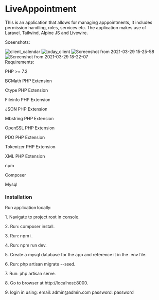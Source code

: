 # LiveAppointment

This is an application that allows for managing apppointments, It includes permission handling, roles, services etc. The application makes use of Laravel, Tailwind, Alpine JS and Livewire.

Sceenshots:

![client_calendar](https://user-images.githubusercontent.com/29339618/112988443-234df200-9164-11eb-9bae-2a451150ef5d.png)
![today_client](https://user-images.githubusercontent.com/29339618/112988451-247f1f00-9164-11eb-97dd-a3f5cad86e82.png)
![Screenshot from 2021-03-29 15-25-58](https://user-images.githubusercontent.com/29339618/112988274-f0a3f980-9163-11eb-9c91-79502dca7968.png)
![Screenshot from 2021-03-29 18-22-07](https://user-images.githubusercontent.com/29339618/112988283-f26dbd00-9163-11eb-987a-2aaff1a631b2.png)
<br>
Requirements:
<p>PHP >= 7.2</p>
<p>BCMath PHP Extension</p>
<p>Ctype PHP Extension</p>
<p>Fileinfo PHP Extension</p>
<p>JSON PHP Extension</p>
<p>Mbstring PHP Extension</p>
<p>OpenSSL PHP Extension</p>
<p>PDO PHP Extension</p>
<p>Tokenizer PHP Extension</p>
<p>XML PHP Extension</p>
<p>npm</p>
<p>Composer</p>
<p>Mysql</p>
<h3 class="mb-2 mt-3">Installation</h3>
<p>Run application locally:</p> 

<p>1. Navigate to project root in console. </p>
<p>2. Run: composer install. </p>
<p>3. Run: npm i. </p>
<p>4. Run: npm run dev. </p>
<p>5. Create a mysql database for the app and reference it in the .env file. </p>
<p>6. Run: php artisan migrate --seed. </p>
<p>7. Run: php artisan serve. </p>
<p>8. Go to browser at http://localhost:8000. </p>
<p>9. login in using: 
email: admin@admin.com
password: password 
</p>
